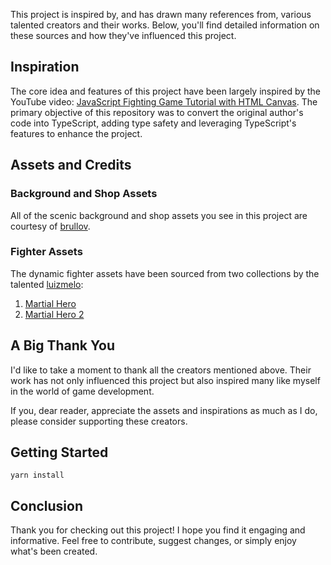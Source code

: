 This project is inspired by, and has drawn many references from, various talented creators and their works. Below, you'll find detailed information on these sources and how they've influenced this project.

## Inspiration

The core idea and features of this project have been largely inspired by the YouTube video: [JavaScript Fighting Game Tutorial with HTML Canvas](https://youtu.be/vyqbNFMDRGQ). The primary objective of this repository was to convert the original author's code into TypeScript, adding type safety and leveraging TypeScript's features to enhance the project.

## Assets and Credits

### Background and Shop Assets

All of the scenic background and shop assets you see in this project are courtesy of [brullov](https://brullov.itch.io/oak-woods).

### Fighter Assets

The dynamic fighter assets have been sourced from two collections by the talented [luizmelo](https://luizmelo.itch.io/):
1. [Martial Hero](https://luizmelo.itch.io/martial-hero)
2. [Martial Hero 2](https://luizmelo.itch.io/martial-hero-2)

## A Big Thank You

I'd like to take a moment to thank all the creators mentioned above. Their work has not only influenced this project but also inspired many like myself in the world of game development.

If you, dear reader, appreciate the assets and inspirations as much as I do, please consider supporting these creators.

## Getting Started

`yarn install`

## Conclusion

Thank you for checking out this project! I hope you find it engaging and informative. Feel free to contribute, suggest changes, or simply enjoy what's been created.

